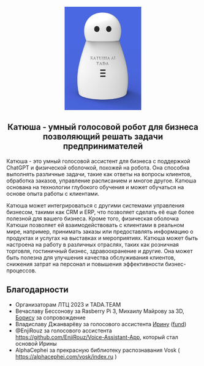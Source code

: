 <p align="center">
  <img src="media/Katusha.jpg" alt="Katusha" width="200"/>
</p>

<h2 align="center">Катюша - умный голосовой робот для бизнеса позволяющий решать задачи предпринимателей</h2>

Катюша - это умный голосовой ассистент для бизнеса с поддержкой ChatGPT и физической оболочкой, похожей на робота. Она способна выполнять различные задачи, такие как ответы на вопросы клиентов, обработка заказов, управление расписанием и многое другое. Катюша основана на технологии глубокого обучения и может обучаться на основе опыта работы с клиентами. 

Катюша может интегрироваться с другими системами управления бизнесом, такими как CRM и ERP, что позволяет сделать её еще более полезной для вашего бизнеса. Кроме того, физическая оболочка Катюши позволяет ей взаимодействовать с клиентами в реальном мире, например, принимать заказы или предоставлять информацию о продуктах и услугах на выставках и мероприятиях. Катюша может быть настроена на работу в различных отраслях, таких как розничная торговля, гостиничный бизнес, здравоохранение и другие. Она может быть полезна для улучшения качества обслуживания клиентов, снижения затрат на персонал и повышения эффективности бизнес-процессов.

## Благодарности

- Организаторам ЛТЦ 2023 и TADA.TEAM
- Вечаславу Бессонову за Rasberry Pi 3, Михаилу Майрову за 3D, [Борису](https://t.me/hardhead_it_tbilisi) за сопровождение
- Владиславу Джанварёву за голосового ассистента [Ирину](https://github.com/janvarev/Irene-Voice-Assistant) ([fund](https://boosty.to/irene-voice))
- @EnjiRouz за голосового ассистента https://github.com/EnjiRouz/Voice-Assistant-App, который стал основой Ирины
- AlphaCephei за прекрасную библиотеку распознавания Vosk ( https://alphacephei.com/vosk/index.ru )
